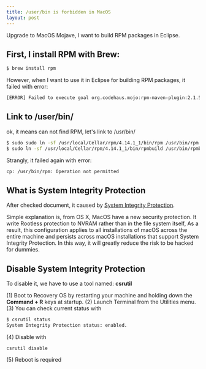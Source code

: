 ```yaml
---
title: /user/bin is forbidden in MacOS
layout: post
---
```


Upgrade to MacOS Mojave, I want to build RPM packages in Eclipse.

## First, I install RPM with Brew:

```bash
$ brew install rpm
```
However, when I want to use it in Eclipse for building RPM packages, it failed with error: 

```bash
[ERROR] Failed to execute goal org.codehaus.mojo:rpm-maven-plugin:2.1.5:rpm (generate-rpm) on project ps-api: Unable to query for default vendor from RPM: Error while executing process. Cannot run program "rpm": error=2, No such file or directory -> [Help 1]
```

## Link to /user/bin/

ok, it means can not find RPM, let's link to /usr/bin/ 

```bash
$ sudo sudo ln -sf /usr/local/Cellar/rpm/4.14.1_1/bin/rpm /usr/bin/rpm
$ sudo ln -sf /usr/local/Cellar/rpm/4.14.1_1/bin/rpmbuild /usr/bin/rpmbuild
```

Strangly, it failed again with error:

```bash
cp: /usr/bin/rpm: Operation not permitted
```

## What is System Integrity Protection

After checked document, it caused by [System Integrity Protection](https://developer.apple.com/library/archive/documentation/Security/Conceptual/System_Integrity_Protection_Guide/ConfiguringSystemIntegrityProtection/ConfiguringSystemIntegrityProtection.html).

Simple explanation is, from OS X, MacOS have a new security protection. It write Rootless protection to NVRAM rather than in the file system itself, As a result, this configuration applies to all installations of macOS across the entire machine and persists across macOS installations that support System Integrity Protection. In this way, it will greatly reduce the risk to be hacked for dummies.

## Disable System Integrity Protection

To disable it, we have to use a tool named: **csrutil**

(1) Boot to Recovery OS by restarting your machine and holding down the **Command + R** keys at startup.
(2) Launch Terminal from the Utilities menu.
(3) You can check current status with

```bash
$ csrutil status
System Integrity Protection status: enabled.
```
(4) Disable with

```
csrutil disable
```

(5) Reboot is required
